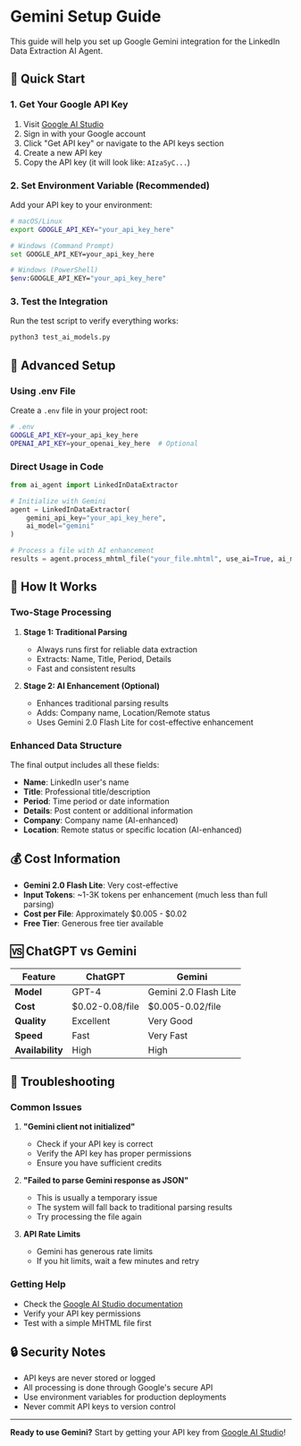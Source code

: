 # Gemini Setup Guide

This guide will help you set up Google Gemini integration for the LinkedIn Data Extraction AI Agent.

## 🚀 Quick Start

### 1. Get Your Google API Key

1. Visit [Google AI Studio](https://aistudio.google.com/)
2. Sign in with your Google account
3. Click "Get API key" or navigate to the API keys section
4. Create a new API key
5. Copy the API key (it will look like: `AIzaSyC...`)

### 2. Set Environment Variable (Recommended)

Add your API key to your environment:

```bash
# macOS/Linux
export GOOGLE_API_KEY="your_api_key_here"

# Windows (Command Prompt)
set GOOGLE_API_KEY=your_api_key_here

# Windows (PowerShell)
$env:GOOGLE_API_KEY="your_api_key_here"
```

### 3. Test the Integration

Run the test script to verify everything works:

```bash
python3 test_ai_models.py
```

## 🔧 Advanced Setup

### Using .env File

Create a `.env` file in your project root:

```bash
# .env
GOOGLE_API_KEY=your_api_key_here
OPENAI_API_KEY=your_openai_key_here  # Optional
```

### Direct Usage in Code

```python
from ai_agent import LinkedInDataExtractor

# Initialize with Gemini
agent = LinkedInDataExtractor(
    gemini_api_key="your_api_key_here",
    ai_model="gemini"
)

# Process a file with AI enhancement
results = agent.process_mhtml_file("your_file.mhtml", use_ai=True, ai_model="gemini")
```

## 🔄 How It Works

### Two-Stage Processing

1. **Stage 1: Traditional Parsing**
   - Always runs first for reliable data extraction
   - Extracts: Name, Title, Period, Details
   - Fast and consistent results

2. **Stage 2: AI Enhancement (Optional)**
   - Enhances traditional parsing results
   - Adds: Company name, Location/Remote status
   - Uses Gemini 2.0 Flash Lite for cost-effective enhancement

### Enhanced Data Structure

The final output includes all these fields:
- **Name**: LinkedIn user's name
- **Title**: Professional title/description  
- **Period**: Time period or date information
- **Details**: Post content or additional information
- **Company**: Company name (AI-enhanced)
- **Location**: Remote status or specific location (AI-enhanced)

## 💰 Cost Information

- **Gemini 2.0 Flash Lite**: Very cost-effective
- **Input Tokens**: ~1-3K tokens per enhancement (much less than full parsing)
- **Cost per File**: Approximately $0.005 - $0.02
- **Free Tier**: Generous free tier available

## 🆚 ChatGPT vs Gemini

| Feature | ChatGPT | Gemini |
|---------|---------|---------|
| **Model** | GPT-4 | Gemini 2.0 Flash Lite |
| **Cost** | $0.02-0.08/file | $0.005-0.02/file |
| **Quality** | Excellent | Very Good |
| **Speed** | Fast | Very Fast |
| **Availability** | High | High |

## 🚨 Troubleshooting

### Common Issues

1. **"Gemini client not initialized"**
   - Check if your API key is correct
   - Verify the API key has proper permissions
   - Ensure you have sufficient credits

2. **"Failed to parse Gemini response as JSON"**
   - This is usually a temporary issue
   - The system will fall back to traditional parsing results
   - Try processing the file again

3. **API Rate Limits**
   - Gemini has generous rate limits
   - If you hit limits, wait a few minutes and retry

### Getting Help

- Check the [Google AI Studio documentation](https://ai.google.dev/)
- Verify your API key permissions
- Test with a simple MHTML file first

## 🔒 Security Notes

- API keys are never stored or logged
- All processing is done through Google's secure API
- Use environment variables for production deployments
- Never commit API keys to version control

---

**Ready to use Gemini?** Start by getting your API key from [Google AI Studio](https://aistudio.google.com/)!
